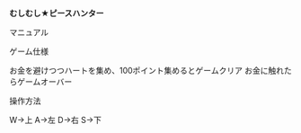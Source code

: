 **むしむし★ピースハンター**

マニュアル

ゲーム仕様

お金を避けつつハートを集め、100ポイント集めるとゲームクリア
お金に触れたらゲームオーバー

操作方法

W→上
A→左
D→右
S→下
